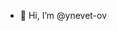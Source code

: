 - 👋 Hi, I’m @ynevet-ov

<!---
ynevet-ov/ynevet-ov is a ✨ special ✨ repository because its `README.md` (this file) appears on your GitHub profile.
You can click the Preview link to take a look at your changes.
--->
